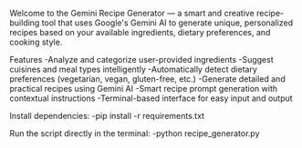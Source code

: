 Welcome to the Gemini Recipe Generator — a smart and creative recipe-building tool that uses Google's Gemini AI to generate unique, personalized recipes based on your available ingredients, dietary preferences, and cooking style.

Features -Analyze and categorize user-provided ingredients -Suggest cuisines and meal types intelligently -Automatically detect dietary preferences (vegetarian, vegan, gluten-free, etc.) -Generate detailed and practical recipes using Gemini AI -Smart recipe prompt generation with contextual instructions -Terminal-based interface for easy input and output

Install dependencies: -pip install -r requirements.txt

Run the script directly in the terminal: -python recipe_generator.py
